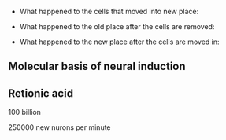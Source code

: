 
+ What happened to the cells that moved into new place:
	
+ What happened to the old place after the cells are removed:

+ What happened to the new place after the cells are moved in:

## Molecular basis of neural induction

## Retionic acid 

100 billion

250000 new nurons per minute




